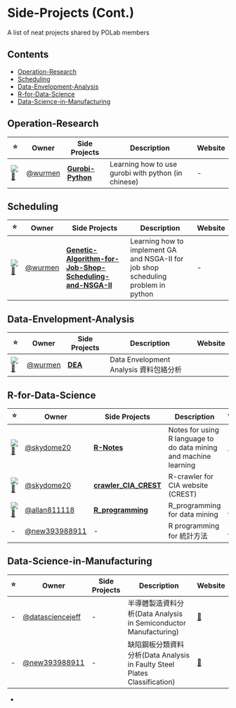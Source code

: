 # Side-Projects (Cont.)
A list of neat projects shared by POLab members

## Contents

- [Operation-Research](#operation-research)
- [Scheduling](#scheduling)
- [Data-Envelopment-Analysis](#data-envelopment-analysis)
- [R-for-Data-Science](#r-for-data-science)
- [Data-Science-in-Manufacturing](#data-science-in-manufacturing)



## Operation-Research
:star: | Owner | Side Projects| Description | Website
--- | --- | --- | --- | ---
[![💫][Gurobi-Python-shield]][Gurobi-Python]|[@wurmen](https://github.com/wurmen) | [**Gurobi-Python**](https://github.com/wurmen/Gurobi-Python) |Learning how to use gurobi with python (in chinese)| -


## Scheduling
:star: | Owner | Side Projects| Description | Website
--- | --- | --- | --- | ---
[![💫][Genetic-Algorithm-for-Job-Shop-Scheduling-and-NSGA-II-shield]][Genetic-Algorithm-for-Job-Shop-Scheduling-and-NSGA-II]|[@wurmen](https://github.com/wurmen) | [**Genetic-Algorithm-for-Job-Shop-Scheduling-and-NSGA-II**](https://github.com/wurmen/Genetic-Algorithm-for-Job-Shop-Scheduling-and-NSGA-II) |Learning how to implement GA and NSGA-II for job shop scheduling problem in python| -


## Data-Envelopment-Analysis
:star: | Owner | Side Projects| Description | Website
--- | --- | --- | --- | ---
[![💫][DEA-shield]][DEA]|[@wurmen](https://github.com/wurmen) | [**DEA**](https://github.com/wurmen/DEA) |Data Envelopment Analysis 資料包絡分析 | 

## R-for-Data-Science
:star: | Owner | Side Projects| Description | Website
--- | --- | --- | --- | ---
[![💫][R-Notes-shield]][R-Notes]| [@skydome20](https://github.com/skydome20) | [**R-Notes**](https://github.com/skydome20/R-Notes) | Notes for using R language to do data mining and machine learning | [:triangular_flag_on_post:](http://rpubs.com/skydome20/Table)
[![💫][crawler_CIA_CREST-shield]][crawler_CIA_CREST]| [@skydome20](https://github.com/skydome20) | [**crawler_CIA_CREST**](https://github.com/skydome20/crawler_CIA_CREST) | R-crawler for CIA website (CREST) | -
[![💫][R_programming-shield]][R_programming]| [@allan811118](https://github.com/allan811118) | [**R_programming**](https://github.com/allan811118/R_programming) | R_programming for data mining | [:triangular_flag_on_post:](http://rpubs.com/allan811118/R_programming_00)
-| [@new393988911](https://github.com/new393988911) | - | R programming for 統計方法| [:triangular_flag_on_post:](http://rpubs.com/james_datacatcher)

## Data-Science-in-Manufacturing
:star: | Owner | Side Projects| Description | Website
--- | --- | --- | --- | ---
-| [@datasciencejeff](https://github.com/datasciencejeff) | - | 半導體製造資料分析(Data Analysis in Semiconductor Manufacturing)  | [:triangular_flag_on_post:](http://rpubs.com/jeff_datascience/Semiconductor_Manufacturing)
-| [@new393988911](https://github.com/new393988911) | - | 缺陷鋼板分類資料分析(Data Analysis in Faulty Steel Plates Classification)  | [:triangular_flag_on_post:](http://rpubs.com/james_datacatcher/svm)
-




[R-Notes]: https://github.com/skydome20/R-Notes
[R-Notes-shield]: https://img.shields.io/github/stars/skydome20/R-Notes.svg?style=flat-square&label=Stars&maxAge=604800

[crawler_CIA_CREST]: https://github.com/skydome20/crawler_CIA_CREST
[crawler_CIA_CREST-shield]: https://img.shields.io/github/stars/skydome20/crawler_CIA_CREST.svg?style=flat-square&label=Stars&maxAge=604800

[R_programming]: https://github.com/allan811118/R_programming
[R_programming-shield]: https://img.shields.io/github/stars/allan811118/R_programming.svg?style=flat-square&label=Stars&maxAge=604800


[Gurobi-Python]: https://github.com/wurmen/Gurobi-Python
[Gurobi-Python-shield]: https://img.shields.io/github/stars/wurmen/Gurobi-Python.svg?style=flat-square&label=Stars&maxAge=604800

[Genetic-Algorithm-for-Job-Shop-Scheduling-and-NSGA-II]: https://github.com/wurmen/Genetic-Algorithm-for-Job-Shop-Scheduling-and-NSGA-II
[Genetic-Algorithm-for-Job-Shop-Scheduling-and-NSGA-II-shield]: https://img.shields.io/github/stars/wurmen/Genetic-Algorithm-for-Job-Shop-Scheduling-and-NSGA-II.svg?style=flat-square&label=Stars&maxAge=604800

[DEA]: https://github.com/wurmen/DEA
[DEA-shield]: https://img.shields.io/github/stars/wurmen/DEA.svg?style=flat-square&label=Stars&maxAge=604800
